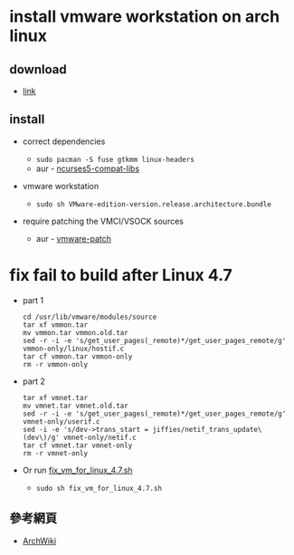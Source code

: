 # install vmware workstation on arch linux


## download

* [link](http://www.vmware.com/products/workstation/workstation-evaluation.html)


## install

* correct dependencies
  * `sudo pacman -S fuse gtkmm linux-headers`
  * aur - [ncurses5-compat-libs](https://aur.archlinux.org/packages/ncurses5-compat-libs/)

* vmware workstation
  * `sudo sh VMware-edition-version.release.architecture.bundle`

* require patching the VMCI/VSOCK sources
  * aur - [vmware-patch](https://aur.archlinux.org/packages/vmware-patch/)


# fix fail to build after Linux 4.7

* part 1
  ```
  cd /usr/lib/vmware/modules/source
  tar xf vmmon.tar
  mv vmmon.tar vmmon.old.tar
  sed -r -i -e 's/get_user_pages(_remote)*/get_user_pages_remote/g' vmmon-only/linux/hostif.c
  tar cf vmmon.tar vmmon-only
  rm -r vmmon-only
  ```

* part 2
  ```
  tar xf vmnet.tar
  mv vmnet.tar vmnet.old.tar
  sed -r -i -e 's/get_user_pages(_remote)*/get_user_pages_remote/g' vmnet-only/userif.c
  sed -i -e 's/dev->trans_start = jiffies/netif_trans_update\(dev\)/g' vmnet-only/netif.c
  tar cf vmnet.tar vmnet-only
  rm -r vmnet-only
  ```

* Or run [fix_vm_for_linux_4.7.sh](./fix_vm_for_linux_4.7.sh)
  * `sudo sh fix_vm_for_linux_4.7.sh`


## 參考網頁

* [ArchWiki](https://wiki.archlinux.org/index.php/VMware)
